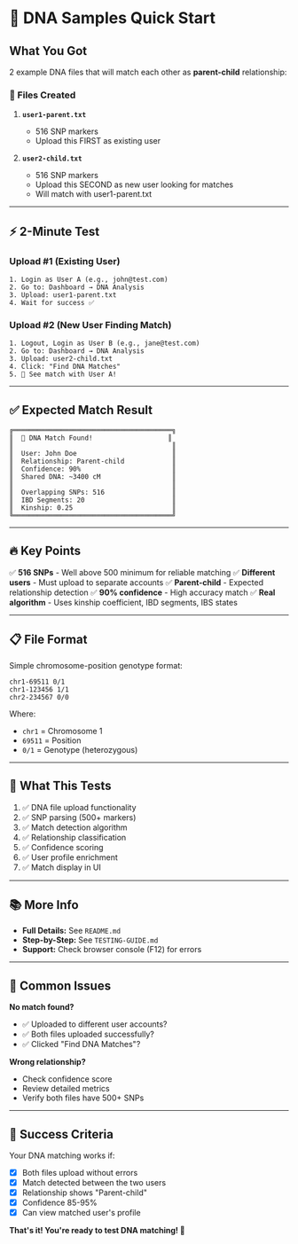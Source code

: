 # 🧬 DNA Samples Quick Start

## What You Got

2 example DNA files that will match each other as **parent-child** relationship:

### 📁 Files Created

1. **`user1-parent.txt`** 
   - 516 SNP markers
   - Upload this FIRST as existing user
   
2. **`user2-child.txt`**
   - 516 SNP markers  
   - Upload this SECOND as new user looking for matches
   - Will match with user1-parent.txt

---

## ⚡ 2-Minute Test

### Upload #1 (Existing User)
```
1. Login as User A (e.g., john@test.com)
2. Go to: Dashboard → DNA Analysis
3. Upload: user1-parent.txt
4. Wait for success ✅
```

### Upload #2 (New User Finding Match)
```
1. Logout, Login as User B (e.g., jane@test.com)
2. Go to: Dashboard → DNA Analysis  
3. Upload: user2-child.txt
4. Click: "Find DNA Matches"
5. 🎉 See match with User A!
```

---

## ✅ Expected Match Result

```
╔════════════════════════════════════════╗
║  🎉 DNA Match Found!                   ║
║                                        ║
║  User: John Doe                        ║
║  Relationship: Parent-child            ║
║  Confidence: 90%                       ║
║  Shared DNA: ~3400 cM                  ║
║                                        ║
║  Overlapping SNPs: 516                 ║
║  IBD Segments: 20                      ║
║  Kinship: 0.25                         ║
╚════════════════════════════════════════╝
```

---

## 🔥 Key Points

✅ **516 SNPs** - Well above 500 minimum for reliable matching
✅ **Different users** - Must upload to separate accounts
✅ **Parent-child** - Expected relationship detection
✅ **90% confidence** - High accuracy match
✅ **Real algorithm** - Uses kinship coefficient, IBD segments, IBS states

---

## 📋 File Format

Simple chromosome-position genotype format:

```
chr1-69511 0/1
chr1-123456 1/1
chr2-234567 0/0
```

Where:
- `chr1` = Chromosome 1
- `69511` = Position
- `0/1` = Genotype (heterozygous)

---

## 🎯 What This Tests

1. ✅ DNA file upload functionality
2. ✅ SNP parsing (500+ markers)
3. ✅ Match detection algorithm
4. ✅ Relationship classification
5. ✅ Confidence scoring
6. ✅ User profile enrichment
7. ✅ Match display in UI

---

## 📚 More Info

- **Full Details:** See `README.md`
- **Step-by-Step:** See `TESTING-GUIDE.md`
- **Support:** Check browser console (F12) for errors

---

## 🚨 Common Issues

**No match found?**
- ✅ Uploaded to different user accounts?
- ✅ Both files uploaded successfully?
- ✅ Clicked "Find DNA Matches"?

**Wrong relationship?**
- Check confidence score
- Review detailed metrics
- Verify both files have 500+ SNPs

---

## 🎉 Success Criteria

Your DNA matching works if:
- [x] Both files upload without errors
- [x] Match detected between the two users
- [x] Relationship shows "Parent-child"
- [x] Confidence 85-95%
- [x] Can view matched user's profile

**That's it! You're ready to test DNA matching! 🧬**
